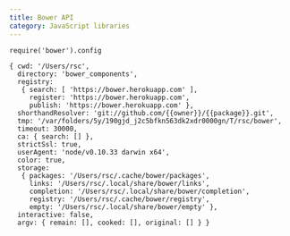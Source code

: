 ```yaml
---
title: Bower API
category: JavaScript libraries
---
```


    require('bower').config

    { cwd: '/Users/rsc',
      directory: 'bower_components',
      registry:
       { search: [ 'https://bower.herokuapp.com' ],
         register: 'https://bower.herokuapp.com',
         publish: 'https://bower.herokuapp.com' },
      shorthandResolver: 'git://github.com/{{owner}}/{{package}}.git',
      tmp: '/var/folders/5y/190gjd_j2c5bfkn563dk2xdr0000gn/T/rsc/bower',
      timeout: 30000,
      ca: { search: [] },
      strictSsl: true,
      userAgent: 'node/v0.10.33 darwin x64',
      color: true,
      storage:
       { packages: '/Users/rsc/.cache/bower/packages',
         links: '/Users/rsc/.local/share/bower/links',
         completion: '/Users/rsc/.local/share/bower/completion',
         registry: '/Users/rsc/.cache/bower/registry',
         empty: '/Users/rsc/.local/share/bower/empty' },
      interactive: false,
      argv: { remain: [], cooked: [], original: [] } }
